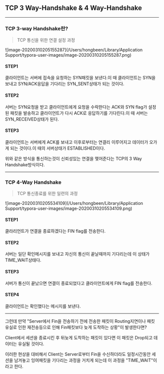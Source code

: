 ## TCP 3 Way-Handshake & 4 Way-Handshake

-----

### TCP 3-way Handshake란?

> TCP  통신을 위한 연결 설정 과정

![image-20200310205155287](/Users/hongbeen/Library/Application Support/typora-user-images/image-20200310205155287.png)

#### STEP1

클라이언트는 서버에 접속을 요청하는 SYN패킷을 보낸다.이 때 클라이언트는 SYN을 보내고 SYN/ACK응답을 기다리는 SYN_SENT상태가 되는 것이다.

#### STEP2

서버는 SYN요청을 받고 클라이언트에게 요청을 수락한다는 ACK와 SYN flag가 설정된 패킷을 발송하고 클라이언트가 다시 ACK로 응답하기를 기다린다.이 때 서버는 SYN_RECEIVED상태가 된다.

#### STEP3

클라이언트는 서버에게 ACK를 보내고 이후로부터는 연결리 이루어지고 데이터가 오가게 되는 것이다.이 때의 서버상태가 ESTABLISHED이다.

위와 같은 방식을 통신하는것이 신뢰성있는 연결을 맺어준다는 TCP의 3 Way Handshake방식이다.

-----

### TCP 4-Way Handshake

> TCP 통신종료를 위한 일련의 과정

![image-20200310205534109](/Users/hongbeen/Library/Application Support/typora-user-images/image-20200310205534109.png)

#### STEP1

클라리언트가 연결을 종료하겠다는 FIN flag를 전송한다.

#### STEP2

서버는 일단 확인메시지를 보내고 자신의 통신이 끝날때까지 기다리는데 이 상태가 TIME_WAIT상태다.

#### STEP3

서버가 통신이 끝났으면 연결이 종료되었다고 클라이언트에게 FIN flag를 전송한다.

#### STEP4

클라이언트는 확인했다는 메시지를 보낸다.

-----

그런데 만약 "Server에서 Fin을 전송하기 전에 전송한 패킷이 Routing지연이나 패킷 유실로 인한 재전송등으로 인해 Fin패킷보다 늦게 도착하는 상황"이 발생한다면?

Client에서 세션을 종료시킨 후 뒤늦게 도착하는 패킷이 있다면 이 패킷은 Drop되고 데이터는 유실될 것이다.

이러한 현상을 대비해서 Client는 Server로부터 Fin을 수신하더라도 일정시간동안 세션을 남겨놓고 잉여패킷을 기다리는 과정을 거치게 되는데 이 과정을 "TIME_WAIT"이라고 한다.

